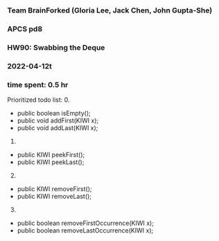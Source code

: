### Team BrainForked (Gloria Lee, Jack Chen, John Gupta-She)
### APCS pd8
###  HW90: Swabbing the Deque
###  2022-04-12t
###  time spent: 0.5  hr

Prioritized todo list:
0. 
* public boolean isEmpty();
* public void addFirst(KIWI x);
* public void addLast(KIWI x); 

1.
* public KIWI peekFirst();
* public KIWI peekLast();

2.
* public KIWI removeFirst();
* public KIWI removeLast();

3.
* public boolean removeFirstOccurrence(KIWI x);
* public boolean removeLastOccurrence(KIWI x);


